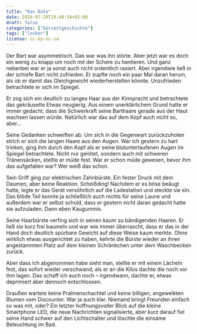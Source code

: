 ```yaml
---
title: "Das Date"
date: 2016-07-20T18:48:54+02:00
draft: false
categories: ["kürzestgeschichte"]
tags: ["locker"]
license: cc-by-nc-sa
---
```


Der Bart war asymmetrisch. Das war was ihn störte. Aber jetzt war es doch ein wenig zu knapp um noch mit der Schere zu hantieren. Und ganz nebenbei war er ja sonst auch nicht ordentlich rasiert. Aber irgendwie ließ in der schiefe Bart nicht zufrieden. Er zupfte noch ein paar Mal daran herum, als ob er damit das Gleichgewicht wiederherstellen könnte. Unzufrieden betrachtete er sich im Spiegel.

Er zog sich ein deutlich zu langes Haar aus der Kinnpracht und betrachtete das gekräuselte Etwas neugierig. Aus einem unerklärlichem Grund hatte er immer gedacht, dass die Schwerkraft seine Barthaare gerade aus der Haut wachsen lassen würde. Natürlich war das auf dem Kopf auch nicht so, aber...

Seine Gedanken schweiften ab. Um sich in die Gegenwart zurückzuholen strich er sich die langen Haare aus den Augen. War ich gestern zu hart trinken, ging ihm durch den Kopf als er seine blutunterlaufenen Augen im Spiegel betrachtete. Nicht nur gerötet, sondern auch mit schweren Tränensäcken, stellte er müde fest. War er schon müde gewesen, bevor ihm das aufgefallen war? Wer weiß das schon.

Sein Griff ging zur elektrischen Zahnbürste. Ein fester Druck mit dem Daumen, aber keine Reaktion. Scheißding! Nachdem er es böse beäugt hatte, legte er das Gerät versöhnlich auf die Ladestation und steckte sie ein. Das blöde Teil konnte ja schließlich auch nichts für seine Laune und außerdem war er selbst schuld, dass er gestern nicht daran gedacht hatte sie aufzuladen. Dann eben Kaugummis.

Seine Haarbürste verfing sich in seinen kaum zu bändigenden Haaren. Er ließ sie kurz frei baumeln und war wie immer überrascht, dass er das in der Hand doch deutlich spürbare Gewicht auf diese Weise kaum merkte. Ohne wirklich etwas ausgerichtet zu haben, kehrte die Bürste wieder an ihren angestammten Platz auf dem kleinen Schränkchen unter dem Waschbecken zurück.

Aber dass ich abgenommen habe sieht man, stellte er mit einem Lächeln fest, das sofort wieder verschwand, als er an die Kilos dachte die noch vor ihm lagen. Das schaff ich auch noch – irgendwann, dachte er, etwas deprimiert aber dennoch entschlossen.

Draußen wartete keine Pralinenschachtel und keine billigen, angewelkten Blumen vom Discounter. War ja auch klar. Niemand bringt Freunden einfach so was mit, oder? Ein letzter hoffnungsvoller Blick auf die kleine Smartphone LED, die neue Nachrichten signalisierte, aber kurz darauf fiel seine Hand schwer auf den Lichtschalter und löschte die einsame Beleuchtung im Bad.
